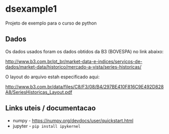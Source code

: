 # dsexample1

Projeto de exemplo para o curso de python


## Dados

Os dados usados foram os dados obtidos da B3 (BOVESPA) no link abaixo:

http://www.b3.com.br/pt_br/market-data-e-indices/servicos-de-dados/market-data/historico/mercado-a-vista/series-historicas/

O layout do arquivo estah especificado aqui:

http://www.b3.com.br/data/files/C8/F3/08/B4/297BE410F816C9E492D828A8/SeriesHistoricas_Layout.pdf

## Links uteis / documentacao

- numpy - https://numpy.org/devdocs/user/quickstart.html
- jupyter - `pip install ipykernel`